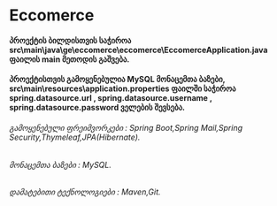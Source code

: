 # Eccomerce
#### პროექტის ბილდისთვის საჭიროა src\main\java\ge\eccomerce\eccomerce\EccomerceApplication.java ფაილის main მეთოდის გაშვება.
#### პროექტისთვის გამოყენებულია MySQL მონაცემთა ბაზები, src\main\resources\application.properties ფაილში საჭიროა spring.datasource.url , spring.datasource.username , spring.datasource.password ველების შევსება.


###### გამოყენებული ფრეიმვორკები : Spring Boot,Spring Mail,Spring Security,Thymeleaf,JPA(Hibernate).
###### მონაცემთა ბაზები : MySQL.
###### დამატებითი ტექნოლოგიები : Maven,Git.
